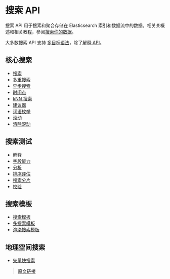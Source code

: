 # 搜索 API

搜索 API 用于搜索和聚合存储在 Elasticsearch 索引和数据流中的数据。相关关概述和相关教程，参阅[搜索你的数据](/search_your_data)。

大多数搜索 API 支持 [多目标语法](/rest_apis/api_convention/multi_target_syntax)，除了[解释 API](/rest_apis/search_apis/explain)。

## 核心搜索

- [搜索](/rest_apis/search_apis/search)
- [多重搜索](/rest_apis/search_apis/multi_search)
- [异步搜索](/rest_apis/search_apis/async_search)
- [时间点](/rest_apis/search_apis/point_in_time)
- [kNN 搜索](/rest_apis/search_apis/knn_search)
- [建议器](/rest_apis/search_apis/suggesters)
- [词语枚举](/rest_apis/search_apis/terms_enum)
- [滚动](/rest_apis/search_apis/scroll)
- [清除滚动](/rest_apis/search_apis/clear_scroll)

## 搜索测试

- [解释](/rest_apis/search_apis/explain)
- [字段能力](/rest_apis/search_apis/field_capabilities)
- [分析](/rest_apis/search_apis/profile)
- [排序评估](//rest_apis/search_apis/ranking_evaluation)
- [搜索分片](/rest_apis/search_apis/search_shards)
- [校验](/rest_apis/search_apis/validate)

## 搜索模板

- [搜索模板](/rest_apis/search_apis/search_template)
- [多搜索模板](/rest_apis/search_apis/multi_search_template)
- [渲染搜索模板](/rest_apis/search_apis/render_search_template)

## 地理空间搜索

- [矢量块搜索](/rest_apis/search_apis/vector_tile_search)

> [原文链接](https://www.elastic.co/guide/en/elasticsearch/reference/current/search.html)
